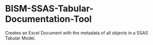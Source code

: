 # BISM-SSAS-Tabular-Documentation-Tool
 Creates an Excel Document with the metadata of all objects in a SSAS Tabular Model.
